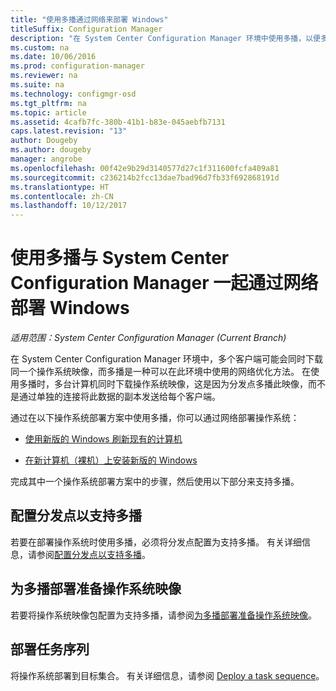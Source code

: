 ```yaml
---
title: "使用多播通过网络来部署 Windows"
titleSuffix: Configuration Manager
description: "在 System Center Configuration Manager 环境中使用多播，以便多台计算机可同时下载操作系统映像。"
ms.custom: na
ms.date: 10/06/2016
ms.prod: configuration-manager
ms.reviewer: na
ms.suite: na
ms.technology: configmgr-osd
ms.tgt_pltfrm: na
ms.topic: article
ms.assetid: 4cafb7fc-380b-41b1-b83e-045aebfb7131
caps.latest.revision: "13"
author: Dougeby
ms.author: dougeby
manager: angrobe
ms.openlocfilehash: 00f42e9b29d3140577d27c1f311600fcfa409a81
ms.sourcegitcommit: c236214b2fcc13dae7bad96d7fb33f692868191d
ms.translationtype: HT
ms.contentlocale: zh-CN
ms.lasthandoff: 10/12/2017
---
```

# <a name="use-multicast-to-deploy-windows-over-the-network-with-system-center-configuration-manager"></a>使用多播与 System Center Configuration Manager 一起通过网络部署 Windows

*适用范围：System Center Configuration Manager (Current Branch)*

在 System Center Configuration Manager 环境中，多个客户端可能会同时下载同一个操作系统映像，而多播是一种可以在此环境中使用的网络优化方法。 在使用多播时，多台计算机同时下载操作系统映像，这是因为分发点多播此映像，而不是通过单独的连接将此数据的副本发送给每个客户端。  

 通过在以下操作系统部署方案中使用多播，你可以通过网络部署操作系统：  

-   [使用新版的 Windows 刷新现有的计算机](refresh-an-existing-computer-with-a-new-version-of-windows.md)  

-   [在新计算机（裸机）上安装新版的 Windows](install-new-windows-version-new-computer-bare-metal.md)  

 完成其中一个操作系统部署方案中的步骤，然后使用以下部分来支持多播。  

##  <a name="BKMK_Configure"></a> 配置分发点以支持多播  
 若要在部署操作系统时使用多播，必须将分发点配置为支持多播。 有关详细信息，请参阅[配置分发点以支持多播](../get-started/prepare-site-system-roles-for-operating-system-deployments.md#BKMK_DPMulticast)。  

## <a name="prepare-an-operating-system-image-for-multicast-deployments"></a>为多播部署准备操作系统映像  
 若要将操作系统映像包配置为支持多播，请参阅[为多播部署准备操作系统映像](../get-started/manage-operating-system-images.md#BKMK_OSImageMulticast)。  

##  <a name="BKMK_Deploy"></a> 部署任务序列  
 将操作系统部署到目标集合。 有关详细信息，请参阅 [Deploy a task sequence](manage-task-sequences-to-automate-tasks.md#BKMK_DeployTS)。  
